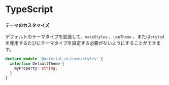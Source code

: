 # TypeScript

### `テーマのカスタマイズ`

デフォルトのテーマタイプを拡張して、` makeStyles ` 、` useTheme ` 、または` styled ` を使用するたびにテーマタイプを設定する必要がないようにすることができます。

```typescript
declare module '@material-ui/core/styles' {
  interface DefaultTheme {
    myProperty: string;
  }
}
```